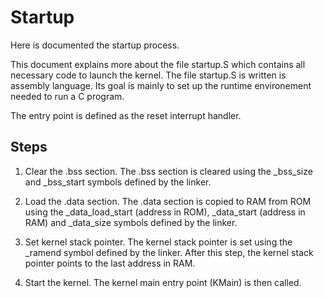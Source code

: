 Startup
=======

Here is documented the startup process.

This document explains more about the file startup.S which contains all
necessary code to launch the kernel.
The file startup.S is written is assembly language. Its goal is mainly to set
up the runtime environement needed to run a C program.

The entry point is defined as the reset interrupt handler.

Steps
-----

1. Clear the .bss section. The .bss section is cleared using the _bss_size and
   _bss_start symbols defined by the linker.

2. Load the .data section. The .data section is copied to RAM from ROM using the
   _data_load_start (address in ROM), _data_start (address in RAM) and
   _data_size symbols defined by the linker.

3. Set kernel stack pointer. The kernel stack pointer is set using the _ramend
   symbol defined by the linker. After this step, the kernel stack pointer
   points to the last address in RAM.

4. Start the kernel. The kernel main entry point (KMain) is then called.

